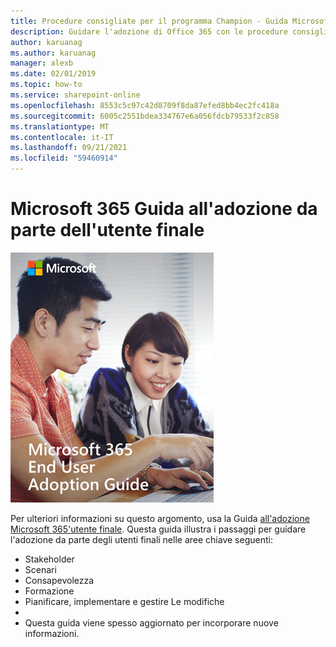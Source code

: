 ```yaml
---
title: Procedure consigliate per il programma Champion - Guida Microsoft 365'adozione da parte dell'utente finale
description: Guidare l'adozione di Office 365 con le procedure consigliate nel programma Champion
author: karuanag
ms.author: karuanag
manager: alexb
ms.date: 02/01/2019
ms.topic: how-to
ms.service: sharepoint-online
ms.openlocfilehash: 8553c5c97c42d8709f8da87efed8bb4ec2fc418a
ms.sourcegitcommit: 6005c2551bdea334767e6a056fdcb79533f2c858
ms.translationtype: MT
ms.contentlocale: it-IT
ms.lasthandoff: 09/21/2021
ms.locfileid: "59460914"
---
```

# <a name="microsoft-365-end-user-adoption-guide"></a>Microsoft 365 Guida all'adozione da parte dell'utente finale

![Microsoft 365 Guida all'adozione](media/m365euguide.png)

Per ulteriori informazioni su questo argomento, usa la Guida [all'adozione Microsoft 365'utente finale](https://aka.ms/adoptionguide). Questa guida illustra i passaggi per guidare l'adozione da parte degli utenti finali nelle aree chiave seguenti:

- Stakeholder
- Scenari
- Consapevolezza
- Formazione 
- Pianificare, implementare e gestire Le modifiche
- 
- Questa guida viene spesso aggiornato per incorporare nuove informazioni.